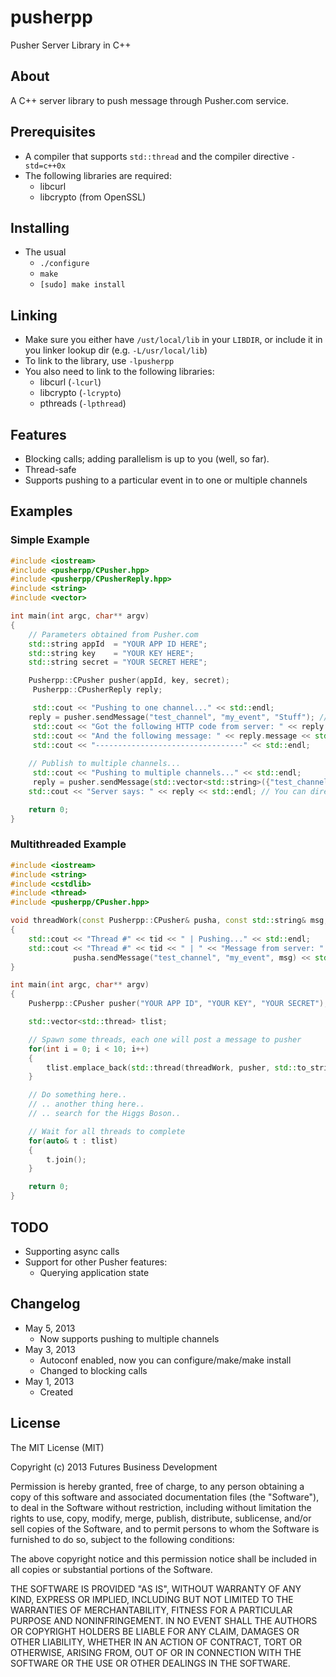 pusherpp
=========

Pusher Server Library in C++

About
-----
A C++ server library to push message through Pusher.com service.

Prerequisites
-------------
+ A compiler that supports `std::thread` and the compiler directive `-std=c++0x`
+ The following libraries are required:
	- libcurl
	- libcrypto (from OpenSSL)

Installing
----------
+ The usual
	- `./configure`
	- `make`
	- `[sudo] make install`

Linking
-------
+ Make sure you either have `/ust/local/lib` in your `LIBDIR`, or include it in you linker lookup dir (e.g. `-L/usr/local/lib`)
+ To link to the library, use `-lpusherpp`
+ You also need to link to the following libraries:
	- libcurl (`-lcurl`)
	- libcrypto (`-lcrypto`)
	- pthreads (`-lpthread`)

Features
--------
+ Blocking calls; adding parallelism is up to you (well, so far).
+ Thread-safe
+ Supports pushing to a particular event in to one or multiple channels

Examples
--------
### Simple Example
```C++
#include <iostream>
#include <pusherpp/CPusher.hpp>
#include <pusherpp/CPusherReply.hpp>
#include <string>
#include <vector>

int main(int argc, char** argv)
{
    // Parameters obtained from Pusher.com
    std::string appId  = "YOUR APP ID HERE";
    std::string key    = "YOUR KEY HERE";
    std::string secret = "YOUR SECRET HERE";

    Pusherpp::CPusher pusher(appId, key, secret);
	 Pusherpp::CPusherReply reply;

	 std::cout << "Pushing to one channel..." << std::endl;
    reply = pusher.sendMessage("test_channel", "my_event", "Stuff"); // This call will block until the reply is received from pusher
	 std::cout << "Got the following HTTP code from server: " << reply.error << std::endl;
	 std::cout << "And the following message: " << reply.message << std::endl;
	 std::cout << "---------------------------------" << std::endl;
	 
    // Publish to multiple channels...
	 std::cout << "Pushing to multiple channels..." << std::endl;
	 reply = pusher.sendMessage(std::vector<std::string>({"test_channel", "test_channel2"}), "my_event", "Lots of Stuff");
    std::cout << "Server says: " << reply << std::endl; // You can directly output the CPusherReply object

    return 0;
}
```

### Multithreaded Example
```C++
#include <iostream>
#include <string>
#include <cstdlib>
#include <thread>
#include <pusherpp/CPusher.hpp>

void threadWork(const Pusherpp::CPusher& pusha, const std::string& msg, int tid)
{
    std::cout << "Thread #" << tid << " | Pushing..." << std::endl;
    std::cout << "Thread #" << tid << " | " << "Message from server: " <<
              pusha.sendMessage("test_channel", "my_event", msg) << std::endl;
}

int main(int argc, char** argv) 
{
    Pusherpp::CPusher pusher("YOUR APP ID", "YOUR KEY", "YOUR SECRET");

    std::vector<std::thread> tlist;

    // Spawn some threads, each one will post a message to pusher
    for(int i = 0; i < 10; i++)
    {
        tlist.emplace_back(std::thread(threadWork, pusher, std::to_string(i), i));
    }

    // Do something here..
    // .. another thing here..
    // .. search for the Higgs Boson..

    // Wait for all threads to complete
    for(auto& t : tlist)
    {
        t.join();
    }

    return 0;
}

```

TODO
----
+ Supporting async calls
+ Support for other Pusher features:
	- Querying application state 

Changelog
---------
+ May 5, 2013
	- Now supports pushing to multiple channels
+ May 3, 2013
	- Autoconf enabled, now you  can configure/make/make install
	- Changed to blocking calls
+ May 1, 2013
	- Created
	
License
-------
The MIT License (MIT)

Copyright (c) 2013 Futures Business Development

Permission is hereby granted, free of charge, to any person obtaining a copy
of this software and associated documentation files (the "Software"), to deal
in the Software without restriction, including without limitation the rights
to use, copy, modify, merge, publish, distribute, sublicense, and/or sell
copies of the Software, and to permit persons to whom the Software is
furnished to do so, subject to the following conditions:

The above copyright notice and this permission notice shall be included in
all copies or substantial portions of the Software.

THE SOFTWARE IS PROVIDED "AS IS", WITHOUT WARRANTY OF ANY KIND, EXPRESS OR
IMPLIED, INCLUDING BUT NOT LIMITED TO THE WARRANTIES OF MERCHANTABILITY,
FITNESS FOR A PARTICULAR PURPOSE AND NONINFRINGEMENT. IN NO EVENT SHALL THE
AUTHORS OR COPYRIGHT HOLDERS BE LIABLE FOR ANY CLAIM, DAMAGES OR OTHER
LIABILITY, WHETHER IN AN ACTION OF CONTRACT, TORT OR OTHERWISE, ARISING FROM,
OUT OF OR IN CONNECTION WITH THE SOFTWARE OR THE USE OR OTHER DEALINGS IN
THE SOFTWARE.

